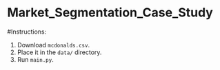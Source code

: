 # Market_Segmentation_Case_Study
#Instructions:
1. Download `mcdonalds.csv`.
2. Place it in the `data/` directory.
3. Run `main.py`.

